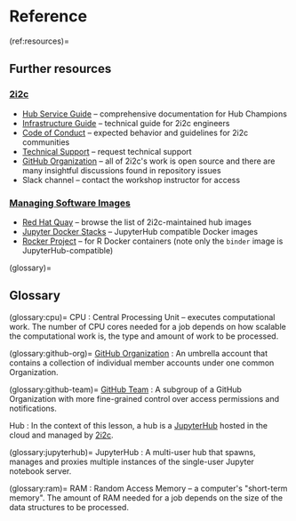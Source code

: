 # Reference

<!-- word count: 331 -->

(ref:resources)=
## Further resources

### [2i2c](https://2i2c.org/)

- [Hub Service Guide](https://docs.2i2c.org/) – comprehensive documentation for Hub Champions
- [Infrastructure Guide](https://infrastructure.2i2c.org/) – technical guide for 2i2c engineers
- [Code of Conduct](https://compass.2i2c.org/code-of-conduct/) – expected behavior and guidelines for 2i2c communities
- [Technical Support](https://docs.2i2c.org/support/) – request technical support
- [GitHub Organization](https://github.com/2i2c-org) – all of 2i2c's work is open source and there are many insightful discussions found in repository issues
- Slack channel – contact the workshop instructor for access

### [Managing Software Images](episode-images)

- [Red Hat Quay](https://quay.io/organization/2i2c) – browse the list of 2i2c-maintained hub images
- [Jupyter Docker Stacks](https://jupyter-docker-stacks.readthedocs.io/en/latest/using/selecting.html) – JupyterHub compatible Docker images
- [Rocker Project](https://rocker-project.org/images/) – for R Docker containers (note only the `binder` image is JupyterHub-compatible)

(glossary)=
## Glossary


(glossary:cpu)=
CPU
: Central Processing Unit – executes computational work. The number of CPU cores needed for a job depends on how scalable the computational work is, the type and amount of work to be processed.

(glossary:github-org)=
[GitHub Organization](https://docs.github.com/en/organizations/collaborating-with-groups-in-organizations/about-organizations)
: An umbrella account that contains a collection of individual member accounts under one common Organization.

(glossary:github-team)=
[GitHub Team](https://docs.github.com/en/organizations/organizing-members-into-teams/about-teams)
: A subgroup of a GitHub Organization with more fine-grained control over access permissions and notifications.

Hub
: In the context of this lesson, a hub is a [JupyterHub](https://jupyter.org/hub) hosted in the cloud and managed by [2i2c](https://2i2c.org/).

(glossary:jupyterhub)=
JupyterHub
:  A multi-user hub that spawns, manages and proxies multiple instances of the single-user Jupyter notebook server.

(glossary:ram)=
RAM
: Random Access Memory – a computer's "short-term memory". The amount of RAM needed for a job depends on the size of the data structures to be processed.

